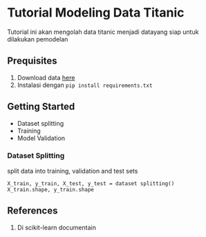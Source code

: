 # Tutorial Modeling Data Titanic

Tutorial ini akan mengolah data titanic menjadi datayang siap untuk dilakukan pemodelan

## Prequisites

1. Download data [here](https://www.kaggle.com/datasets/fossouodonald/titaniccsv)
2. Instalasi dengan `pip install requirements.txt`

## Getting Started
- Dataset splitting
- Training
- Model Validation

### Dataset Splitting

split data into training, validation and test sets
```code
X_train, y_train, X_test, y_test = dataset splitting()
X_train.shape, y_train.shape
```

## References

1. Di scikit-learn documentain